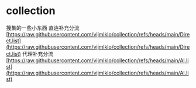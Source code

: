 # collection
搜集的一些小东西
  直连补充分流 [https://raw.githubusercontent.com/vijmlklo/collection/refs/heads/main/Direct.list](https://raw.githubusercontent.com/vijmlklo/collection/refs/heads/main/Direct.list)
  代理补充分流 [https://raw.githubusercontent.com/vijmlklo/collection/refs/heads/main/AI.list](https://raw.githubusercontent.com/vijmlklo/collection/refs/heads/main/AI.list)

